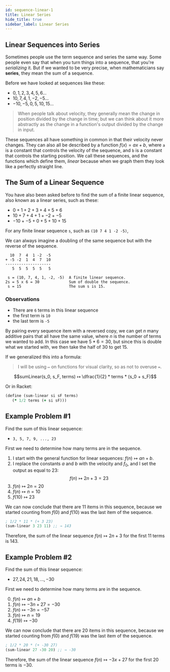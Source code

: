 ```yaml
---
id: sequence-linear-1
title: Linear Series
hide_title: true
sidebar_label: Linear Series
---
```


## Linear Sequences into Series

Sometimes people use the term sequence and series the same way. Some people even
say that when you turn things into a sequence, that you're _serializing_ it. But
if we wanted to be very precise, when mathematicians say **series**, they mean
the sum of a sequence.

Before we have looked at sequences like these:

 * $0, 1, 2, 3, 4, 5, 6...$
 * $10, 7, 4, 1, -2, -5...$
 * $-10, -5, 0, 5, 10, 15...$

> When people talk about velocity, they generally mean the change in position
> divided by the change in time; but we can think about it more abstractly as
> the change in a function's output divided by the change in input.

These sequences all have something in common in that their velocity never
changes. They can also all be described by a function $f(x) = ax + b$, where `a` 
is a constant that controls the velocity of the sequence, and `b` is a constant
that controls the starting position. We call these sequences, and the functions 
which define them, _linear_ because when we graph them they look like a 
perfectly straight line.

## The Sum of a Linear Sequence

You have also been asked before to find the sum of a finite linear sequence,
also known as a linear series, such as these:

 * $0 + 1 + 2 + 3 + 4 + 5 + 6$
 * $10 + 7 + 4 + 1 + -2 + -5$
 * $-10 + -5 + 0 + 5 + 10 + 15$

For any finite linear sequence `s`, such as `(10 7 4 1 -2 -5)`,

We can always imagine a doubling of the same sequence but with the reverse of
the sequence.

```
  10  7  4  1 -2  -5
+ -5 -2  1  4  7  10
--------------------
   5  5  5  5  5   5

 s = (10, 7, 4, 1, -2, -5)  A finite linear sequence.
2s = 5 x 6 = 30             Sum of double the sequence.
 s = 15                     The sum s is 15.
```

### Observations

 * There are `6` terms in this linear sequence
 * the first term is `10`
 * the last term is `-5`

By pairing every sequence item with a reversed copy, we can get $n$ many 
additive pairs that all have the same value, where $n$ is the number of terms we 
wanted to add. In this case we have $5 * 6 = 30$, but since this is double what 
we started with, we then take the half of $30$ to get $15$.

If we generalized this into a formula:

> I will be using `↦` on functions for visual clarity, so as not to overuse `=`.

$$sumLinear(s_0, s_F, terms) ↦ \dfrac{1}{2} * terms * (s_0 + s_F)$$

Or in Racket:

``` clojure
(define (sum-linear si sF terms)
   (* 1/2 terms (+ si sF)))
```

## Example Problem #1

Find the sum of this linear sequence:

 * `3, 5, 7, 9, ..., 23`

First we need to determine how many terms are in the sequence.

 1. I start with the general function for linear sequences: $f(n) ↦ an + b$.
 2. I replace the constants $a$ and $b$ with the velocity and $f_0$, and I set
    the output as equal to $23$: 
    $$f(n) ↦ 2n + 3 = 23$$
 3. $f(n) ↦ 2n = 20$
 4. $f(n) ↦ n = 10$
 5. $f(10) ↦ 23$

We can now conclude that there are $11$ items in this sequence, because we 
started counting from $f(0)$ and $f(10)$ was the last item of the sequence.

``` clojure
; 1/2 * 11 * (+ 3 23)
(sum-linear 3 23 11) ;; → 143
```

Therefore, the sum of the linear sequence $f(n) ↦ 2n + 3$ for the first $11$ 
terms is $143$.

## Example Problem #2

Find the sum of this linear sequence:

 * $27, 24, 21, 18, ..., -30$

First we need to determine how many terms are in the sequence.

  0. $f(n) ↦ an + b$
  1. $f(n) ↦ -3n + 27 = -30$
  2. $f(n) ↦ -3n = -57$
  3. $f(n) ↦ n = 19$
  4. $f(19) ↦ -30$

We can now conclude that there are $20$ items in this sequence, because we 
started counting from $f(0)$ and $f(19)$ was the last item of the sequence.

``` clojure
; 1/2 * 20 * (+ -30 27)
(sum-linear 27 -30 20) ;; → -30
```

Therefore, the sum of the linear sequence $f(n) ↦ -3x + 27$ for the first $20$
terms is $-30$.
